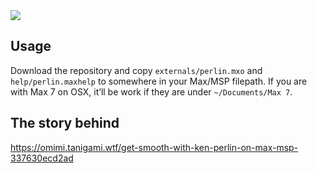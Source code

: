 <img src="https://cloud.githubusercontent.com/assets/86785/17715825/ef132730-6440-11e6-92d1-8480d51575f1.png">

## Usage
Download the repository and copy `externals/perlin.mxo` and `help/perlin.maxhelp` to somewhere in your Max/MSP filepath. If you are with Max 7 on OSX, it’ll be work if they are under `~/Documents/Max 7`.

## The story behind
https://omimi.tanigami.wtf/get-smooth-with-ken-perlin-on-max-msp-337630ecd2ad

